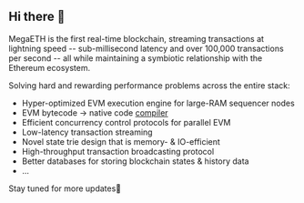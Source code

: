 ## Hi there 👋

MegaETH is the first real-time blockchain, streaming transactions at lightning speed -- sub-millisecond latency and over 100,000 transactions per second -- all while maintaining a symbiotic relationship with the Ethereum ecosystem.

Solving hard and rewarding performance problems across the entire stack:
- Hyper-optimized EVM execution engine for large-RAM sequencer nodes
- EVM bytecode -> native code [compiler](https://github.com/megaeth-labs/evmone-compiler)
- Efficient concurrency control protocols for parallel EVM
- Low-latency transaction streaming
- Novel state trie design that is memory- & IO-efficient
- High-throughput transaction broadcasting protocol
- Better databases for storing blockchain states & history data
- ...

Stay tuned for more updates💪
